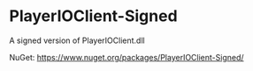 PlayerIOClient-Signed
=====================

A signed version of PlayerIOClient.dll

NuGet: https://www.nuget.org/packages/PlayerIOClient-Signed/
